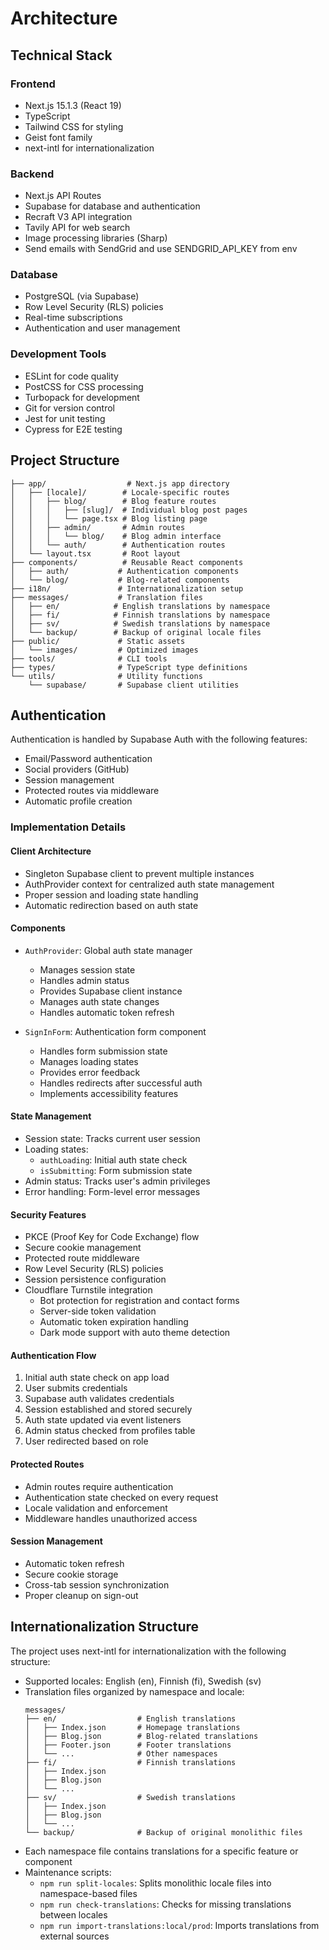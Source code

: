 # Architecture

## Technical Stack

### Frontend
- Next.js 15.1.3 (React 19)
- TypeScript
- Tailwind CSS for styling
- Geist font family
- next-intl for internationalization

### Backend
- Next.js API Routes
- Supabase for database and authentication
- Recraft V3 API integration
- Tavily API for web search
- Image processing libraries (Sharp)
- Send emails with SendGrid and use SENDGRID_API_KEY from env

### Database
- PostgreSQL (via Supabase)
- Row Level Security (RLS) policies
- Real-time subscriptions
- Authentication and user management

### Development Tools
- ESLint for code quality
- PostCSS for CSS processing
- Turbopack for development
- Git for version control
- Jest for unit testing
- Cypress for E2E testing

## Project Structure

```
├── app/                  # Next.js app directory
│   ├── [locale]/        # Locale-specific routes
│   │   ├── blog/        # Blog feature routes
│   │   │   ├── [slug]/  # Individual blog post pages
│   │   │   └── page.tsx # Blog listing page
│   │   ├── admin/       # Admin routes
│   │   │   └── blog/    # Blog admin interface
│   │   └── auth/        # Authentication routes
│   └── layout.tsx       # Root layout
├── components/          # Reusable React components
│   ├── auth/           # Authentication components
│   └── blog/           # Blog-related components
├── i18n/               # Internationalization setup
├── messages/           # Translation files
│   ├── en/            # English translations by namespace
│   ├── fi/            # Finnish translations by namespace
│   ├── sv/            # Swedish translations by namespace
│   └── backup/        # Backup of original locale files
├── public/             # Static assets
│   └── images/         # Optimized images
├── tools/              # CLI tools
├── types/              # TypeScript type definitions
└── utils/              # Utility functions
    └── supabase/       # Supabase client utilities
```

## Authentication

Authentication is handled by Supabase Auth with the following features:
- Email/Password authentication
- Social providers (GitHub)
- Session management
- Protected routes via middleware
- Automatic profile creation

### Implementation Details

#### Client Architecture
- Singleton Supabase client to prevent multiple instances
- AuthProvider context for centralized auth state management
- Proper session and loading state handling
- Automatic redirection based on auth state

#### Components
- `AuthProvider`: Global auth state manager
  - Manages session state
  - Handles admin status
  - Provides Supabase client instance
  - Manages auth state changes
  - Handles automatic token refresh

- `SignInForm`: Authentication form component
  - Handles form submission state
  - Manages loading states
  - Provides error feedback
  - Handles redirects after successful auth
  - Implements accessibility features

#### State Management
- Session state: Tracks current user session
- Loading states:
  - `authLoading`: Initial auth state check
  - `isSubmitting`: Form submission state
- Admin status: Tracks user's admin privileges
- Error handling: Form-level error messages

#### Security Features
- PKCE (Proof Key for Code Exchange) flow
- Secure cookie management
- Protected route middleware
- Row Level Security (RLS) policies
- Session persistence configuration
- Cloudflare Turnstile integration
  - Bot protection for registration and contact forms
  - Server-side token validation
  - Automatic token expiration handling
  - Dark mode support with auto theme detection

#### Authentication Flow
1. Initial auth state check on app load
2. User submits credentials
3. Supabase auth validates credentials
4. Session established and stored securely
5. Auth state updated via event listeners
6. Admin status checked from profiles table
7. User redirected based on role

#### Protected Routes
- Admin routes require authentication
- Authentication state checked on every request
- Locale validation and enforcement
- Middleware handles unauthorized access

#### Session Management
- Automatic token refresh
- Secure cookie storage
- Cross-tab session synchronization
- Proper cleanup on sign-out

## Internationalization Structure

The project uses next-intl for internationalization with the following structure:

- Supported locales: English (en), Finnish (fi), Swedish (sv)
- Translation files organized by namespace and locale:
  ```
  messages/
  ├── en/                  # English translations
  │   ├── Index.json       # Homepage translations
  │   ├── Blog.json        # Blog-related translations
  │   ├── Footer.json      # Footer translations
  │   └── ...              # Other namespaces
  ├── fi/                  # Finnish translations
  │   ├── Index.json
  │   ├── Blog.json
  │   └── ...
  ├── sv/                  # Swedish translations
  │   ├── Index.json
  │   ├── Blog.json
  │   └── ...
  └── backup/              # Backup of original monolithic files
  ```
- Each namespace file contains translations for a specific feature or component
- Maintenance scripts:
  - `npm run split-locales`: Splits monolithic locale files into namespace-based files
  - `npm run check-translations`: Checks for missing translations between locales
  - `npm run import-translations:local/prod`: Imports translations from external sources